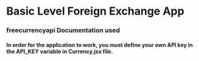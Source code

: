 # Basic Level Foreign Exchange App
### freecurrencyapi Documentation used
#### In order for the application to work, you must define your own API key in the API_KEY variable in Currency.jsx file.
